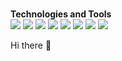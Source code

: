 ### 

  <strong>Technologies and Tools </strong></br>
![](https://img.shields.io/badge/<CODE>-<PYTHON>-informational?style=flat&logo=<LOGO_NAME>&logoColor=white&color=2bbc8a)
![](https://img.shields.io/badge/<CODE>-<JAVASCRIPT>-informational?style=flat&logo=<LOGO_NAME>&logoColor=white&color=2bbc8a)
![](https://img.shields.io/badge/<CODE>-<C++>-informational?style=flat&logo=<LOGO_NAME>&logoColor=white&color=2bbc8a)
![](https://img.shields.io/badge/<CODE>-<JAVA>-informational?style=flat&logo=<LOGO_NAME>&logoColor=white&color=2bbc8a)
![](https://img.shields.io/badge/<CODE>-<PHP>-informational?style=flat&logo=<LOGO_NAME>&logoColor=white&color=2bbc8a)
![](https://img.shields.io/badge/<CODE>-<TYPESCRIPT>-informational?style=flat&logo=<LOGO_NAME>&logoColor=white&color=2bbc8a)
![](https://img.shields.io/badge/<CODE>-<ANGULAR>-informational?style=flat&logo=<LOGO_NAME>&logoColor=white&color=2bbc8a)
![](https://img.shields.io/badge/<CODE>-<VUE>-informational?style=flat&logo=<LOGO_NAME>&logoColor=white&color=2bbc8a)







Hi there 👋

<!--
**maranimoataz/maranimoataz** is a ✨ _special_ ✨ repository because its `README.md` (this file) appears on your GitHub profile.

<img align="center" src="https://github-readme-stats.vercel.app/api/<CARD_TYPE>/?username=<USERNAME>&theme=<THEME_NAME>" />

Here are some ideas to get you started:

- 🔭 I’m currently working on ...
- 🌱 I’m currently learning ...
- 👯 I’m looking to collaborate on ...
- 🤔 I’m looking for help with ...
- 💬 Ask me about ...
- 📫 How to reach me: ...
- 😄 Pronouns: ...
- ⚡ Fun fact: ...
-->
